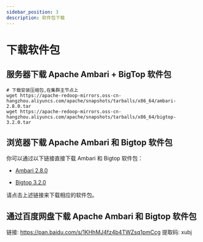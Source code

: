 ```yaml
---
sidebar_position: 3
description: 软件包下载
---
```


# 下载软件包

## 服务器下载 Apache Ambari + BigTop 软件包

```shell
# 下载安装压缩包,在集群主节点上
wget https://apache-redoop-mirrors.oss-cn-hangzhou.aliyuncs.com/apache/snapshots/tarballs/x86_64/ambari-2.8.0.tar
wget https://apache-redoop-mirrors.oss-cn-hangzhou.aliyuncs.com/apache/snapshots/tarballs/x86_64/bigtop-3.2.0.tar
```

## 浏览器下载 Apache Ambari 和 Bigtop 软件包

你可以通过以下链接直接下载 Ambari 和 Bigtop 软件包：

- [Ambari 2.8.0](https://apache-redoop-mirrors.oss-cn-hangzhou.aliyuncs.com/apache/snapshots/tarballs/x86_64/ambari-2.8.0.tar)

- [Bigtop 3.2.0](https://apache-redoop-mirrors.oss-cn-hangzhou.aliyuncs.com/apache/snapshots/tarballs/x86_64/bigtop-3.2.0.tar)

请点击上述链接来下载相应的软件包。


## 通过百度网盘下载 Apache Ambari 和 Bigtop 软件包
链接: https://pan.baidu.com/s/1KHhMJ4fz4b4TWZsq1pmCcg 提取码: xubj


